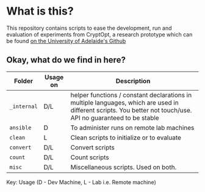 # What is this?

This repository contains scripts to ease the development, run and evaluation of experiments from CryptOpt, a research prototype which can be found [ on the University of Adelaide's Github ](https://github.com/0xADE1A1DE/CryptOpt)


## Okay, what do we find in here?

| Folder | Usage on | Description |
|-----|----|--- 
| `_internal`            | D/L | helper functions / constant declarations in multiple languages, which are used in different scripts. You better not touch/use. API no guaranteed to be stable|
| `ansible`              | D   | To administer runs on remote lab machines |
| `clean`                | L   | Clean scripts to initialize or to evaluate |
| `convert`              | D/L | Convert scripts |
| `count`                | D/L | Count scripts |
| `misc`                 | D/L | Miscellaneous scripts. Used on both. |

Key: Usage (D - Dev Machine, L - Lab i.e. Remote machine)
